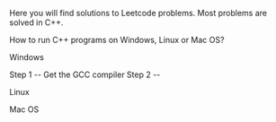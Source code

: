 Here you will find solutions to Leetcode problems. Most problems are solved in C++. 


How to run C++ programs on Windows, Linux or Mac OS?

Windows

Step 1 -- Get the GCC compiler
Step 2 --

Linux

Mac OS
